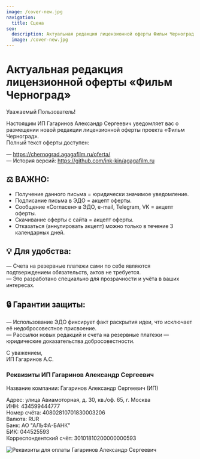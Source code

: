 ```yaml
---
image: /cover-new.jpg
navigation:
  title: Сцена
seo:
  description: Актуальная редакция лицензионной оферты Фильм Черноград 
  image: /cover-new.jpg
---
```


# Актуальная редакция лицензионной оферты «Фильм Черноград»

Уважаемый Пользователь!

Настоящим ИП Гагаринов Александр Сергеевич уведомляет вас о размещении новой редакции лицензионной оферты проекта «Фильм Черноград».  
Полный текст оферты доступен:

— https://chernograd.agagafilm.ru/oferta/  
— История версий: https://github.com/ink-kin/agagafilm.ru

## ⚖️ ВАЖНО:

- Получение данного письма = юридически значимое уведомление.  
- Подписание письма в ЭДО = акцепт оферты.  
- Сообщение «Согласен» в ЭДО, e-mail, Telegram, VK = акцепт оферты.  
- Скачивание оферты с сайта = акцепт оферты.  
- Отказаться (аннулировать акцепт) можно только в течение 3 календарных дней.  

## 💡 Для удобства:

— Счета на резервные платежи сами по себе являются подтверждением обязательств, актов не требуется.  
— Это разработано специально для прозрачности и учёта в ваших интересах.  

## 🔒 Гарантии защиты:

— Использование ЭДО фиксирует факт раскрытия идеи, что исключает её недобросовестное присвоение.  
— Рассылки новых редакций и счета на резервные платежи — юридические доказательства добросовестности.

С уважением,  
ИП Гагаринов А.С.

### Реквизиты ИП Гагаринов Александр Сергеевич


Название компании: Гагаринов Александр Сергеевич (ИП)

Адрес: улица Авиамоторная, д. 30, кв./оф. 65, г. Москва   
ИНН: 434599444777   
Номер счёта: 40802810701830003206   
Валюта: RUR   
Банк: АО "АЛЬФА-БАНК"   
БИК: 044525593   
Корреспондентский счёт: 30101810200000000593   


![Реквизиты для оплаты Гагаринов Александр Сергеевич](/qr.jpg)
